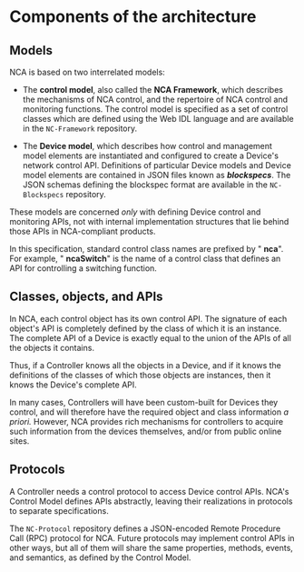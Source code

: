 # Components of the architecture

## Models

NCA is based on two interrelated models:

- The **control model**, also called the **NCA Framework**, which describes the mechanisms of NCA control, and the repertoire of  NCA control and monitoring functions. The control model is specified as a set of control classes which are defined using the Web IDL language and are available in the `NC-Framework` repository.

- The **Device model**, which describes how control and management model elements are instantiated and configured to create a Device's network control API.  Definitions of particular Device models and Device model elements are contained in JSON files known as _**blockspecs**_. The JSON schemas defining the blockspec format are available in the `NC-Blockspecs` repository.

These models are concerned _only_ with defining Device control and monitoring APIs,  not with internal implementation structures that lie behind those APIs in NCA-compliant products.

In this specification, standard control class names are prefixed by " **nca**".  For example, " **ncaSwitch**" is the name of a control class that defines an API for controlling a switching function.

## Classes, objects, and APIs

In NCA, each control object has its own control API. The signature of each object's API is completely defined by the class of which it is an instance. The complete API of a Device is exactly equal to the union of the APIs of all the objects it contains.

Thus, if a Controller knows all the objects in a Device, and if it knows the definitions of the classes of which those objects are instances, then it knows the Device's complete API.

In many cases, Controllers will have been custom-built for Devices they control, and will therefore have the required object and class information _a priori._ However, NCA provides rich mechanisms for controllers to acquire such information from the devices themselves, and/or from public online sites.

## Protocols

A Controller needs a control protocol to access Device control APIs. NCA's Control Model defines APIs abstractly, leaving their realizations in protocols to separate specifications. 

The `NC-Protocol` repository defines a JSON-encoded Remote Procedure Call (RPC) protocol for NCA. Future protocols may implement control APIs in other ways, but all of them will share the same properties, methods, events, and semantics, as defined by the Control Model.